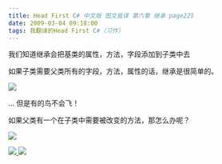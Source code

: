 ```yaml
---
title: Head First C# 中文版 图文皆译 第六章 继承 page225
date: 2009-03-04 09:18:00
tags: 我翻译的Head First C#（习作）
---
```

我们知道继承会把基类的属性，方法，字段添加到子类中去

如果子类需要父类所有的字段，方法，属性的话，继承是很简单的。

![](https://p-blog.csdn.net/images/p_blog_csdn_net/cuipengfei1/EntryImages/20090304/2009-03-04_09-04-20.jpg)

...  但是有的鸟不会飞！

如果父类有一个在子类中需要被改变的方法，那怎么办呢？

![](https://p-blog.csdn.net/images/p_blog_csdn_net/cuipengfei1/EntryImages/20090304/2009-03-04_09-09-48.jpg)



[ ![](https://profile.csdnimg.cn/5/2/5/3_cuipengfei1)
![](https://g.csdnimg.cn/static/user-reg-year/1x/11.png)
](https://blog.csdn.net/cuipengfei1)





